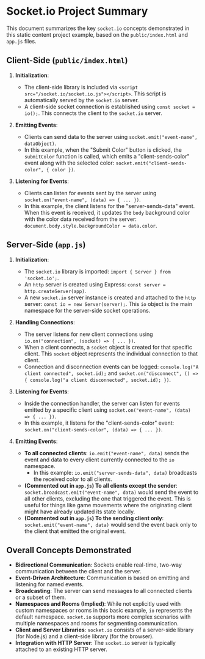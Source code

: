 # Socket.io Project Summary

This document summarizes the key `socket.io` concepts demonstrated in this static content project example, based on the `public/index.html` and `app.js` files.

## Client-Side (`public/index.html`)

1.  **Initialization**:
    *   The client-side library is included via `<script src="/socket.io/socket.io.js"></script>`. This script is automatically served by the `socket.io` server.
    *   A client-side socket connection is established using `const socket = io();`. This connects the client to the `socket.io` server.

2.  **Emitting Events**:
    *   Clients can send data to the server using `socket.emit("event-name", dataObject)`.
    *   In this example, when the "Submit Color" button is clicked, the `submitColor` function is called, which emits a "client-sends-color" event along with the selected color: `socket.emit("client-sends-color", { color })`.

3.  **Listening for Events**:
    *   Clients can listen for events sent by the server using `socket.on("event-name", (data) => { ... })`.
    *   In this example, the client listens for the "server-sends-data" event. When this event is received, it updates the `body` background color with the color data received from the server: `document.body.style.backgroundColor = data.color`.

## Server-Side (`app.js`)

1.  **Initialization**:
    *   The `socket.io` library is imported: `import { Server } from 'socket.io';`.
    *   An `http` server is created using Express: `const server = http.createServer(app)`.
    *   A new `socket.io` server instance is created and attached to the `http` server: `const io = new Server(server);`. This `io` object is the main namespace for the server-side socket operations.

2.  **Handling Connections**:
    *   The server listens for new client connections using `io.on("connection", (socket) => { ... })`.
    *   When a client connects, a `socket` object is created for that specific client. This `socket` object represents the individual connection to that client.
    *   Connection and disconnection events can be logged: `console.log("A client connected", socket.id);` and `socket.on("disconnect", () => { console.log("a client disconnected", socket.id); })`.

3.  **Listening for Events**:
    *   Inside the connection handler, the server can listen for events emitted by a specific client using `socket.on("event-name", (data) => { ... })`.
    *   In this example, it listens for the "client-sends-color" event: `socket.on("client-sends-color", (data) => { ... })`.

4.  **Emitting Events**:
    *   **To all connected clients**: `io.emit("event-name", data)` sends the event and data to every client currently connected to the `io` namespace.
        *   In this example: `io.emit("server-sends-data", data)` broadcasts the received color to all clients.
    *   **(Commented out in `app.js`) To all clients except the sender**: `socket.broadcast.emit("event-name", data)` would send the event to all other clients, excluding the one that triggered the event. This is useful for things like game movements where the originating client might have already updated its state locally.
    *   **(Commented out in `app.js`) To the sending client only**: `socket.emit("event-name", data)` would send the event back only to the client that emitted the original event.

## Overall Concepts Demonstrated

*   **Bidirectional Communication**: Sockets enable real-time, two-way communication between the client and the server.
*   **Event-Driven Architecture**: Communication is based on emitting and listening for named events.
*   **Broadcasting**: The server can send messages to all connected clients or a subset of them.
*   **Namespaces and Rooms (Implied)**: While not explicitly used with custom namespaces or rooms in this basic example, `io` represents the default namespace. `socket.io` supports more complex scenarios with multiple namespaces and rooms for segmenting communication.
*   **Client and Server Libraries**: `socket.io` consists of a server-side library (for Node.js) and a client-side library (for the browser).
*   **Integration with HTTP Server**: The `socket.io` server is typically attached to an existing HTTP server.
